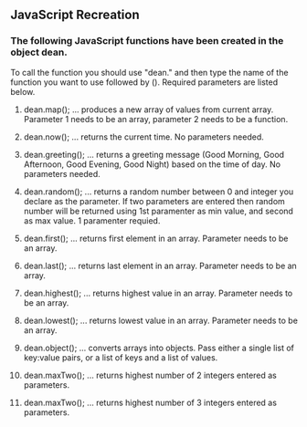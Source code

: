 ## JavaScript Recreation

### The following JavaScript functions have been created in the object dean.


To call the function you should use "dean." and then type the name of the function you want to use followed by (). Required parameters are listed below.

1) dean.map(); ... produces a new array of values from current array. Parameter 1 needs to be an array, parameter 2 needs to be a function.

2) dean.now(); ... returns the current time. No parameters needed.

3) dean.greeting(); ... returns a greeting message (Good Morning, Good Afternoon, Good Evening, Good Night) based on the time of day. No parameters needed.

4) dean.random(); ... returns a random number between 0 and integer you declare as the parameter. If two parameters are entered then random number will be returned using 1st paramenter as min value, and second as max value. 1 paramenter requied.

5) dean.first(); ... returns first element in an array. Parameter needs to be an array.

6) dean.last(); ... returns last element in an array. Parameter needs to be an array.

7) dean.highest(); ... returns highest value in an array. Parameter needs to be an array.

8) dean.lowest(); ... returns lowest value in an array. Parameter needs to be an array.

9) dean.object(); ... converts arrays into objects. Pass either a single list of key:value pairs, or a list of keys and a list of values.

10) dean.maxTwo(); ... returns highest number of 2 integers entered as parameters.

11) dean.maxTwo(); ... returns highest number of 3 integers entered as parameters.
